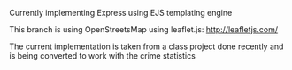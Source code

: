 
Currently implementing Express using EJS templating engine

This branch is using OpenStreetsMap using leaflet.js: http://leafletjs.com/

The current implementation is taken from a class project done recently and is
being converted to work with the crime statistics